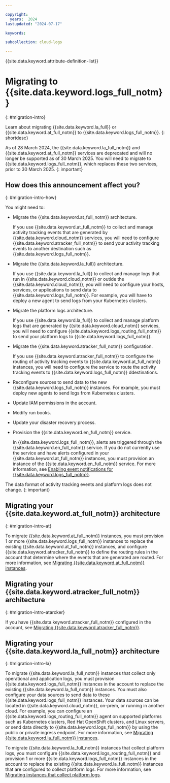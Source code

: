 ```yaml
---

copyright:
  years:  2024
lastupdated: "2024-07-17"

keywords:

subcollection: cloud-logs

---
```


{{site.data.keyword.attribute-definition-list}}



# Migrating to {{site.data.keyword.logs_full_notm}}
{: #migration-intro}

Learn about migrating {{site.data.keyword.la_full}} or {{site.data.keyword.at_full_notm}} to {{site.data.keyword.logs_full_notm}}.
{: shortdesc}

As of 28 March 2024, the {{site.data.keyword.la_full_notm}} and {{site.data.keyword.at_full_notm}} services are deprecated and will no longer be supported as of 30 March 2025. You will need to migrate to {{site.data.keyword.logs_full_notm}}, which replaces these two services, prior to 30 March 2025.
{: important}

## How does this announcement affect you?
{: #migration-intro-how}

You might need to:

- Migrate the {{site.data.keyword.at_full_notm}} architecture.

    If you use {{site.data.keyword.at_full_notm}} to collect and manage activity tracking events that are generated by {{site.data.keyword.cloud_notm}} services, you will need to configure {{site.data.keyword.atracker_full_notm}} to send your activity tracking events to another destination such as {{site.data.keyword.logs_full_notm}}.

- Migrate the {{site.data.keyword.la_full}} architecture.

    If you use {{site.data.keyword.la_full}} to collect and manage logs that run in {{site.data.keyword.cloud_notm}} or outide the {{site.data.keyword.cloud_notm}}, you will need to configure your hosts, services, or applications to send data to {{site.data.keyword.logs_full_notm}}. For example, you will have to deploy a new agent to send logs from your Kubernetes clusters.

- Migrate the platform logs architecture.

    If you use {{site.data.keyword.la_full}} to collect and manage platform logs that are generated by {{site.data.keyword.cloud_notm}} services, you will need to configure {{site.data.keyword.logs_routing_full_notm}} to send your platform logs to {{site.data.keyword.logs_full_notm}}.

- Migrate the {{site.data.keyword.atracker_full_notm}} configuration.

    If you use {{site.data.keyword.atracker_full_notm}} to configure the routing of activity tracking events to {{site.data.keyword.at_full_notm}} instances, you will need to configure the service to route the activity tracking events to {{site.data.keyword.logs_full_notm}} ddestinations.

- Reconfigure sources to send data to the new {{site.data.keyword.logs_full_notm}} instances. For example, you must deploy new agents to send logs from Kubernetes clusters.
- Update IAM permissions in the account.
- Modify run books.
- Update your disaster recovery process.
- Provision the {{site.data.keyword.en_full_notm}} service.

    In {{site.data.keyword.logs_full_notm}}, alerts are triggered through the {{site.data.keyword.en_full_notm}} service. If you do not currently use the service and have alerts configured in your {{site.data.keyword.at_full_notm}} instances, you must provision an instance of the {{site.data.keyword.en_full_notm}} service. For more information, see [Enabling event notifications for {{site.data.keyword.logs_full_notm}}](/docs/cloud-logs?topic=cloud-logs-event-notifications-events).

The data format of activity tracking events and platform logs does not change.
{: important}


## Migrating your {{site.data.keyword.at_full_notm}} architecture
{: #migration-intro-at}

To migrate {{site.data.keyword.at_full_notm}} instances, you must provision 1 or more {{site.data.keyword.logs_full_notm}} instances to replace the existing {{site.data.keyword.at_full_notm}} instances, and configure {{site.data.keyword.atracker_full_notm}} to define the routing rules in the account that determine where the events that are generated are routed. For more information, see [Migrating {{site.data.keyword.at_full_notm}} instances](/docs/cloud-logs?topic=cloud-logs-migration-at).



## Migrating your {{site.data.keyword.atracker_full_notm}} architecture
{: #migration-intro-atarcker}

If you have {{site.data.keyword.atracker_full_notm}} configured in the account, see [Migrating {{site.data.keyword.atracker_full_notm}}](/docs/cloud-logs?topic=cloud-logs-migration-atracker).


## Migrating your {{site.data.keyword.la_full_notm}} architecture
{: #migration-intro-la}

To migrate {{site.data.keyword.la_full_notm}} instances that collect only operational and application logs, you must provision {{site.data.keyword.logs_full_notm}} instances in the account to replace the existing {{site.data.keyword.la_full_notm}} instances. You must also configure your data sources to send data to these {{site.data.keyword.logs_full_notm}} instances. Your data sources can be located in {{site.data.keyword.cloud_notm}}, on-prem, or running in another cloud. For example, you can configure an {{site.data.keyword.logs_routing_full_notm}} agent on supported platforms such as Kubernetes clusters, Red Hat OpenShift clusters, and Linux servers, or send data directly to {{site.data.keyword.logs_full_notm}} by using the public or private ingress endpoint. For more information, see [Migrating {{site.data.keyword.la_full_notm}} instances](/docs/cloud-logs?topic=cloud-logs-migration-la).


To migrate {{site.data.keyword.la_full_notm}} instances that collect platform logs, you must configure {{site.data.keyword.logs_routing_full_notm}} and provision 1 or more {{site.data.keyword.logs_full_notm}} instances in the account to replace the existing {{site.data.keyword.la_full_notm}} instances that are configured to collect platform logs. For more information, see [Migrating instances that collect platform logs](/docs/cloud-logs?topic=cloud-logs-migration-platform-logs).
